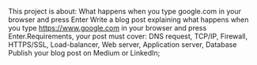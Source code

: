 This project is about: What happens when you type google.com in your browser and press Enter
Write a blog post explaining what happens when you type https://www.google.com in your browser and press Enter.Requirements, your post must cover: DNS request, TCP/IP, Firewall, HTTPS/SSL, Load-balancer, Web server, Application server, Database
Publish your blog post on Medium or LinkedIn;